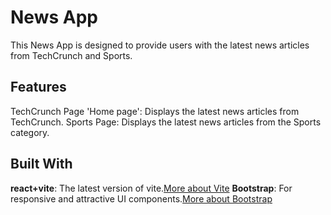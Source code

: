 # News App

This News App is designed to provide users with the latest news articles from TechCrunch and Sports.

## Features

TechCrunch Page 'Home page': Displays the latest news articles from TechCrunch.
Sports Page: Displays the latest news articles from the Sports category.

## Built With
**react+vite**: The latest version of vite.[More about Vite](https://vitejs.dev/guide/)
**Bootstrap**: For responsive and attractive UI components.[More about Bootstrap](https://getbootstrap.com/)
